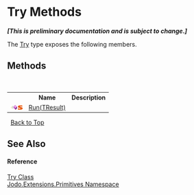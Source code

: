 # Try Methods
 _**\[This is preliminary documentation and is subject to change.\]**_

The <a href="T_Jodo_Extensions_Primitives_Try">Try</a> type exposes the following members.


## Methods
&nbsp;<table><tr><th></th><th>Name</th><th>Description</th></tr><tr><td>![Public method](media/pubmethod.gif "Public method")![Static member](media/static.gif "Static member")</td><td><a href="M_Jodo_Extensions_Primitives_Try_Run__1">Run(TResult)</a></td><td /></tr></table>&nbsp;
<a href="#try-methods">Back to Top</a>

## See Also


#### Reference
<a href="T_Jodo_Extensions_Primitives_Try">Try Class</a><br /><a href="N_Jodo_Extensions_Primitives">Jodo.Extensions.Primitives Namespace</a><br />